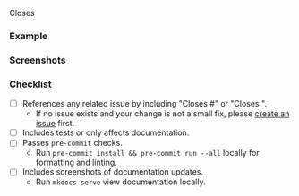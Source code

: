 <!-- Thanks for contributing 🎉! Please ensure the title neatly summarizes the proposed changes. -->

<!-- Overview -->

Closes

### Example
<!-- A code blurb is best. Changes to features should include an example that is executable by a new user. -->

### Screenshots
<!--
Any relevant screenshots
  - The updated docs page from `mkdocs serve`.
  - Output from running the example.
  - Service integration test results.
-->

### Checklist
<!-- These boxes may be checked after opening the pull request. -->

- [ ] References any related issue by including "Closes #<Issue Number>" or "Closes <Issue URL>".
  - If no issue exists and your change is not a small fix, please [create an issue](https://github.com/PrefectHQ/prefect-sqlalchemy/issues/new/choose) first.
- [ ] Includes tests or only affects documentation.
- [ ] Passes `pre-commit` checks.
  - Run `pre-commit install && pre-commit run --all` locally for formatting and linting.
- [ ] Includes screenshots of documentation updates.
  - Run `mkdocs serve` view documentation locally.
